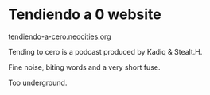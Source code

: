 # Tendiendo a 0 website
[tendiendo-a-cero.neocities.org](https://tendiendo-a-cero.neocities.org/)

Tending to cero is a podcast produced by Kadiq & Stealt.H.

Fine noise, biting words and a very short fuse.

Too underground.

